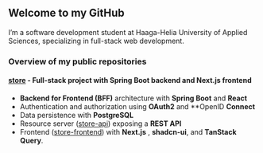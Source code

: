 ## Welcome to my GitHub

I’m a software development student at Haaga-Helia University of Applied Sciences, specializing in full-stack web development. 

### Overview of my public repositories

#### [store](https://github.com/pinkkila/pinkkstore) - Full-stack project with Spring Boot backend and Next.js frontend

- **Backend for Frontend (BFF)** architecture with **Spring Boot** and **React**
- Authentication and authorization using **OAuth2** and **OpenID **Connect**
- Data persistence with **PostgreSQL**
- Resource server ([store-api](https://github.com/pinkkila/pinkkstore/tree/main/store-api)) exposing a **REST API**
- Frontend ([store-frontend](https://github.com/pinkkila/pinkkstore/tree/main/store-api)) with **Next.js** , **shadcn-ui**, and **TanStack Query**.











